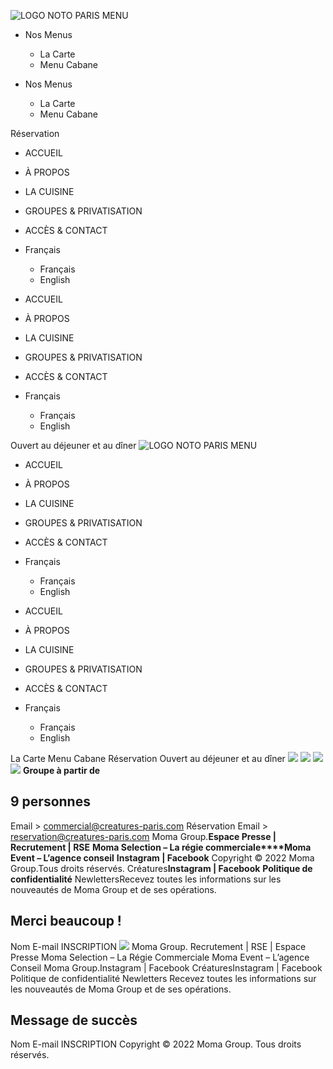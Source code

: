 ![LOGO NOTO PARIS MENU](https://creatures-paris.com/wp-content/uploads/2022/04/LOGO-CREATURES-1.png)
  * Nos Menus
    * La Carte
    * Menu Cabane


  * Nos Menus
    * La Carte
    * Menu Cabane


Réservation
  * ACCUEIL
  * À PROPOS
  * LA CUISINE
  * GROUPES & PRIVATISATION
  * ACCÈS & CONTACT
  * Français
    * Français
    * English


  * ACCUEIL
  * À PROPOS
  * LA CUISINE
  * GROUPES & PRIVATISATION
  * ACCÈS & CONTACT
  * Français
    * Français
    * English


Ouvert au déjeuner et au dîner
![LOGO NOTO PARIS MENU](https://creatures-paris.com/wp-content/uploads/2022/04/LOGO-CREATURES-1.png)
  * ACCUEIL
  * À PROPOS
  * LA CUISINE
  * GROUPES & PRIVATISATION
  * ACCÈS & CONTACT
  * Français
    * Français
    * English


  * ACCUEIL
  * À PROPOS
  * LA CUISINE
  * GROUPES & PRIVATISATION
  * ACCÈS & CONTACT
  * Français
    * Français
    * English


La Carte
Menu Cabane
Réservation
Ouvert au déjeuner et au dîner
![](https://creatures-paris.com/wp-content/uploads/2022/04/Creatures-Paris-17.png)
![](https://creatures-paris.com/wp-content/uploads/2022/04/LOGO-CREATURES-1.png)
![](https://creatures-paris.com/wp-content/uploads/2022/04/Creatures-Paris-Mobile-17.png)
![](https://creatures-paris.com/wp-content/uploads/2022/04/Logo-Creatures-noire.png)
**Groupe à partir de**
## 9 personnes
Email >
commercial@creatures-paris.com
Réservation
Email >
reservation@creatures-paris.com
Moma Group.**Espace Presse | Recrutement | RSE**
**Moma Selection – La régie commerciale****Moma Event – L’agence conseil**
**Instagram | Facebook**
Copyright © 2022 Moma Group.Tous droits réservés.
Créatures**Instagram | Facebook**
**Politique de confidentialité**
NewlettersRecevez toutes les informations sur les nouveautés de Moma Group et de ses opérations.
## Merci beaucoup !
Nom
E-mail
INSCRIPTION
![](https://creatures-paris.com/wp-content/uploads/2022/04/Moma-Logo-Blanc.png)
Moma Group.
Recrutement | RSE | Espace Presse
Moma Selection – La Régie Commerciale Moma Event – L’agence Conseil
Moma Group.Instagram | Facebook
CréaturesInstagram | Facebook
Politique de confidentialité
Newletters
Recevez toutes les informations sur les nouveautés de Moma Group et de ses opérations.
## Message de succès
Nom
E-mail
INSCRIPTION
Copyright © 2022 Moma Group. Tous droits réservés.
